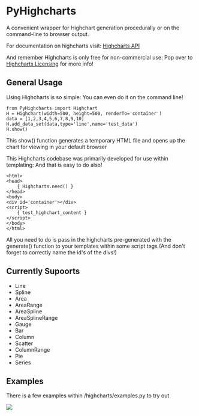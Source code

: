 # PyHighcharts

A convenient wrapper for Highchart generation procedurally or on the command-line to browser output.

For documentation on highcharts visit: <a href="http://api.highcharts.com/highcharts" target="_blank">Highcharts API</a>

And remember Highcharts is only free for non-commercial use: Pop over to <a href="http://shop.highsoft.com/highcharts.html" target="_blank">Highcharts Licensing</a> for more info!

## General Usage

Using Highcharts is so simple: You can even do it on the command line!

<pre><code>from PyHighcharts import Highchart
H = Highchart(width=500, height=500, renderTo='container')
data = [1,2,3,4,5,6,7,8,9,10]
H.add_data_set(data,type='line',name='test_data')
H.show()</code></pre>

This show() function generates a temporary HTML file and opens up the chart for viewing in your default browser


This Highcharts codebase was primarily developed for use within templating: And that is easy to do also!

	<html>
	<head>
		{ Highcharts.need() }
	</head>
	<body>
	<div id='container'></div>
	<script>
		{ test_highchart_content }
	</script>
	</body>
	</html>

All you need to do is pass in the highcharts pre-generated with the generate() function to your templates within some script tags (And don't forget to correctly name the id's of the divs!)

## Currently Supoorts

- Line
- Spline
- Area
- AreaRange
- AreaSpline
- AreaSplineRange
- Gauge
- Bar
- Column
- Scatter
- ColumnRange
- Pie
- Series

## Examples

There is a few examples within /highcharts/examples.py to try out

<img src="https://raw.github.com/fidyeates/PyHighcharts/master/images/chart.png">
